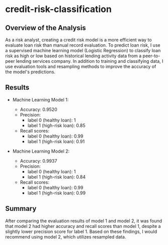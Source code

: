 # credit-risk-classification

## Overview of the Analysis

As a risk analyst, creating a credit risk model is a more efficient way to evaluate loan risk than manual record evaluation. To predict loan risk, I use a supervised machine learning model (Logistic Regression) to classify loan risk as high or low based on historical lending activity data from a peer-to-peer lending services company. In addition to training and classifying data, I use evaluation tools and resampling methods to improve the accuracy of the model's predictions.

## Results

* Machine Learning Model 1:
  * Accuracy: 0.9520
  * Precision: 
    * label 0 (healthy loan): 1
    * label 1 (high-risk loan): 0.85
  * Recall scores:
    * label 0 (healthy loan): 0.99
    * label 1 (high-risk loan): 0.91



* Machine Learning Model 2:
  * Accuracy: 0.9937
  * Precision:
    * label 0 (healthy loan): 1
    * label 1 (high-risk loan): 0.84
  * Recall scores:
    * label 0 (healthy loan): 0.99
    * label 1 (high-risk loan): 0.99

## Summary

After comparing the evaluation results of model 1 and model 2, it was found that model 2 had higher accuracy and recall scores than model 1, despite a slightly lower precision score for label 1. Based on these findings, I would recommend using model 2, which utilizes resampled data.
